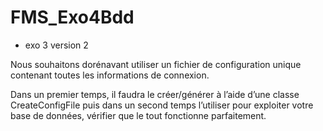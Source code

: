 # FMS_Exo4Bdd

- exo 3 version 2
 
Nous souhaitons dorénavant utiliser un fichier de configuration unique contenant toutes les informations de connexion.

Dans un premier temps, il faudra le créer/générer à l’aide d’une classe CreateConfigFile puis dans un second temps l’utiliser pour exploiter votre base de données, vérifier que le tout fonctionne parfaitement.